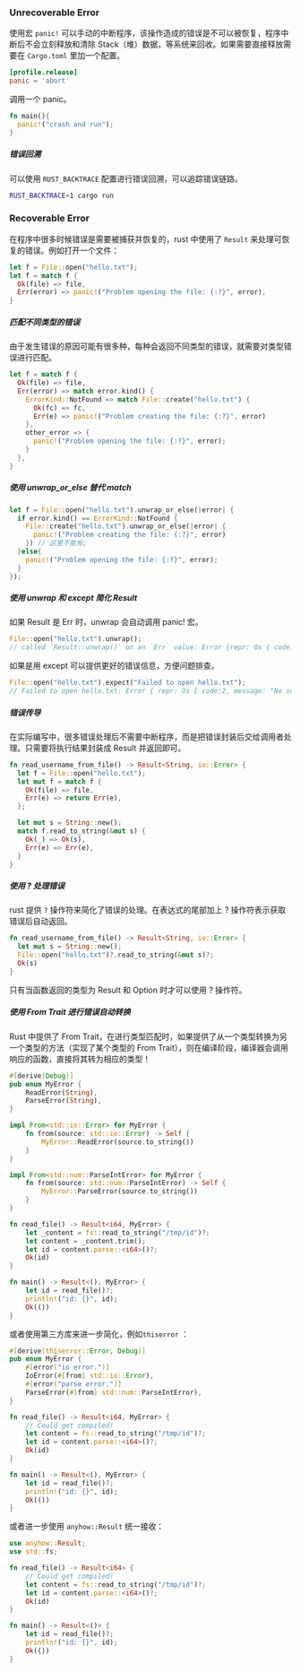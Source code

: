 ### Unrecoverable Error

使用宏 `panic!` 可以手动的中断程序，该操作造成的错误是不可以被恢复，程序中断后不会立刻释放和清除 Stack（堆）数据，等系统来回收。如果需要直接释放需要在 `Cargo.toml` 里加一个配置。

```toml
[profile.release]
panic = 'abort'
```

调用一个 panic。

```rust
fn main(){
  panic!("crash and run");
}
```

##### 错误回溯

可以使用 `RUST_BACKTRACE` 配置进行错误回溯，可以追踪错误链路。

```sh
RUST_BACKTRACE=1 cargo run
```

### Recoverable Error

在程序中很多时候错误是需要被捕获并恢复的，rust 中使用了 `Result` 来处理可恢复的错误。例如打开一个文件：

```rust
let f = File::open("hello.txt");
let f = match f {
  Ok(file) => file,
  Err(error) => panic!("Problem opening the file: {:?}", error),
}
```

##### 匹配不同类型的错误

由于发生错误的原因可能有很多种，每种会返回不同类型的错误，就需要对类型错误进行匹配。

```rust
let f = match f {
  Ok(file) => file,
  Err(error) => match error.kind() {
    ErrorKind::NotFound => match File::create("hello.txt") {
      Ok(fc) => fc,
      Err(e) => panic!("Problem creating the file: {:?}", error)
    },
    other_error => {
      panic!("Problem opening the file: {:?}", error);
    }
  },
}
```

##### 使用 unwrap_or_else 替代 match

```rust
let f = File::open("hello.txt").unwrap_or_else(|error| {
  if error.kind() == ErrorKind::NotFound {
    File::create("hello.txt").unwrap_or_else(|error| {
      panic!("Problem creating the file: {:?}", error)
    }) // 这里不能有;
  }else{
    panic!("Problem opening the file: {:?}", error);
  }
});
```

##### 使用 unwrap 和 except 简化 Result

如果 Result 是 Err 时，unwrap 会自动调用 panic! 宏。

```rust
File::open("hello.txt").unwrap(); 
// called `Result::unwrap()` on an `Err` value: Error {repr: Os { code: 2, message: "No such file or directory" } }
```

如果是用 except 可以提供更好的错误信息，方便问题排查。

```rust
File::open("hello.txt").expect("Failed to open hello.txt"); 
// Failed to open hello.txt: Error { repr: Os { code:2, message: "No such file or directory" } }
```

##### 错误传导

在实际编写中，很多错误处理后不需要中断程序，而是把错误封装后交给调用者处理。只需要将执行结果封装成 Result 并返回即可。

```rust
fn read_username_from_file() -> Result<String, io::Error> {
  let f = File::open("hello.txt");
  let mut f = match f {
    Ok(file) => file,
    Err(e) => return Err(e),
  };

  let mut s = String::new();
  match f.read_to_string(&mut s) {
    Ok(_) => Ok(s),
    Err(e) => Err(e),
  }
}
```

##### 使用 ? 处理错误

rust 提供 `?` 操作符来简化了错误的处理。在表达式的尾部加上 ? 操作符表示获取错误后自动返回。

```rust
fn read_username_from_file() -> Result<String, io::Error> {
  let mut s = String::new();
  File::open("hello.txt")?.read_to_string(&mut s)?;
  Ok(s)
}
```

只有当函数返回的类型为 Result 和 Option 时才可以使用 ? 操作符。

##### 使用 From Trait 进行错误自动转换

Rust 中提供了 From Trait，在进行类型匹配时，如果提供了从一个类型转换为另一个类型的方法（实现了某个类型的 From Trait），则在编译阶段，编译器会调用响应的函数，直接将其转为相应的类型！

```rust
#[derive(Debug)]
pub enum MyError {
    ReadError(String),
    ParseError(String),
}

impl From<std::io::Error> for MyError {
    fn from(source: std::io::Error) -> Self {
        MyError::ReadError(source.to_string())
    }
}

impl From<std::num::ParseIntError> for MyError {
    fn from(source: std::num::ParseIntError) -> Self {
        MyError::ParseError(source.to_string())
    }
}

fn read_file() -> Result<i64, MyError> {
    let _content = fs::read_to_string("/tmp/id")?;
    let content = _content.trim();
    let id = content.parse::<i64>()?;
    Ok(id)
}

fn main() -> Result<(), MyError> {
    let id = read_file()?;
    println!("id: {}", id);
    Ok(())
}
```

或者使用第三方库来进一步简化，例如`thiserror` ：

```rust
#[derive(thiserror::Error, Debug)]
pub enum MyError {
    #[error("io error.")]
    IoError(#[from] std::io::Error),
    #[error("parse error.")]
    ParseError(#[from] std::num::ParseIntError),
}

fn read_file() -> Result<i64, MyError> {
    // Could get compiled!
    let content = fs::read_to_string("/tmp/id")?;
    let id = content.parse::<i64>()?;
    Ok(id)
}

fn main() -> Result<(), MyError> {
    let id = read_file()?;
    println!("id: {}", id);
    Ok(())
}
```

或者进一步使用 `anyhow::Result` 统一接收：

```rust
use anyhow::Result;
use std::fs;

fn read_file() -> Result<i64> {
    // Could get compiled!
    let content = fs::read_to_string("/tmp/id")?;
    let id = content.parse::<i64>()?;
    Ok(id)
}

fn main() -> Result<()> {
    let id = read_file()?;
    println!("id: {}", id);
    Ok(())
}
```